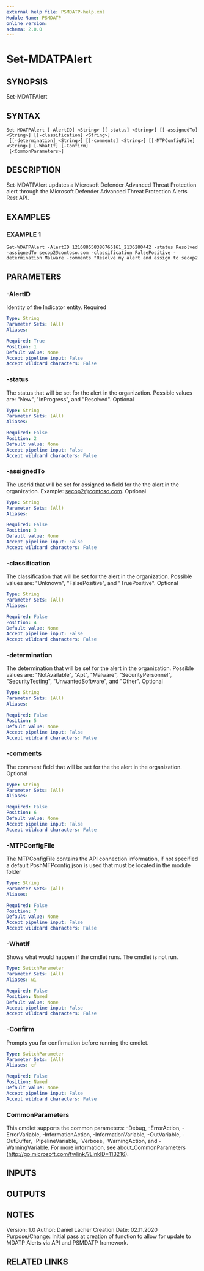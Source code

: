 ```yaml
---
external help file: PSMDATP-help.xml
Module Name: PSMDATP
online version:
schema: 2.0.0
---
```


# Set-MDATPAlert

## SYNOPSIS
Set-MDATPAlert

## SYNTAX

```
Set-MDATPAlert [-AlertID] <String> [[-status] <String>] [[-assignedTo] <String>] [[-classification] <String>]
 [[-determination] <String>] [[-comments] <String>] [[-MTPConfigFile] <String>] [-WhatIf] [-Confirm]
 [<CommonParameters>]
```

## DESCRIPTION
Set-MDATPAlert updates a Microsoft Defender Advanced Threat Protection alert through the Microsoft Defender Advanced Threat Protection Alerts Rest API.

## EXAMPLES

### EXAMPLE 1
```
Set-WDATPAlert -AlertID 121688558380765161_2136280442 -status Resolved -assignedTo secop2@contoso.com -classification FalsePositive -determination Malware -comments "Resolve my alert and assign to secop2
```

## PARAMETERS

### -AlertID
Identity of the Indicator entity.
Required

```yaml
Type: String
Parameter Sets: (All)
Aliases:

Required: True
Position: 1
Default value: None
Accept pipeline input: False
Accept wildcard characters: False
```

### -status
The status that will be set for the alert in the organization.
Possible values are: "New", "InProgress", and "Resolved".
Optional

```yaml
Type: String
Parameter Sets: (All)
Aliases:

Required: False
Position: 2
Default value: None
Accept pipeline input: False
Accept wildcard characters: False
```

### -assignedTo
The userid that will be set for assigned to field for the the alert in the organization.
Example: secop2@contoso.com.
Optional

```yaml
Type: String
Parameter Sets: (All)
Aliases:

Required: False
Position: 3
Default value: None
Accept pipeline input: False
Accept wildcard characters: False
```

### -classification
The classification that will be set for the alert in the organization.
Possible values are: "Unknown", "FalsePositive", and "TruePositive".
Optional

```yaml
Type: String
Parameter Sets: (All)
Aliases:

Required: False
Position: 4
Default value: None
Accept pipeline input: False
Accept wildcard characters: False
```

### -determination
The determination that will be set for the alert in the organization.
Possible values are: "NotAvailable", "Apt", "Malware", "SecurityPersonnel", "SecurityTesting", "UnwantedSoftware", and "Other".
Optional

```yaml
Type: String
Parameter Sets: (All)
Aliases:

Required: False
Position: 5
Default value: None
Accept pipeline input: False
Accept wildcard characters: False
```

### -comments
The comment field that will be set for the the alert in the organization.
Optional

```yaml
Type: String
Parameter Sets: (All)
Aliases:

Required: False
Position: 6
Default value: None
Accept pipeline input: False
Accept wildcard characters: False
```

### -MTPConfigFile
The MTPConfigFile contains the API connection information, if not specified a default PoshMTPconfig.json  is used that must be located in the module folder

```yaml
Type: String
Parameter Sets: (All)
Aliases:

Required: False
Position: 7
Default value: None
Accept pipeline input: False
Accept wildcard characters: False
```

### -WhatIf
Shows what would happen if the cmdlet runs.
The cmdlet is not run.

```yaml
Type: SwitchParameter
Parameter Sets: (All)
Aliases: wi

Required: False
Position: Named
Default value: None
Accept pipeline input: False
Accept wildcard characters: False
```

### -Confirm
Prompts you for confirmation before running the cmdlet.

```yaml
Type: SwitchParameter
Parameter Sets: (All)
Aliases: cf

Required: False
Position: Named
Default value: None
Accept pipeline input: False
Accept wildcard characters: False
```

### CommonParameters
This cmdlet supports the common parameters: -Debug, -ErrorAction, -ErrorVariable, -InformationAction, -InformationVariable, -OutVariable, -OutBuffer, -PipelineVariable, -Verbose, -WarningAction, and -WarningVariable.
For more information, see about_CommonParameters (http://go.microsoft.com/fwlink/?LinkID=113216).

## INPUTS

## OUTPUTS

## NOTES
Version:        1.0
Author:         Daniel Lacher
Creation Date:  02.11.2020
Purpose/Change: Initial pass at creation of function to allow for update to MDATP Alerts via API and PSMDATP framework.

## RELATED LINKS
